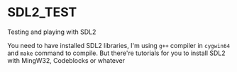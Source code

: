 # SDL2_TEST
Testing and playing with SDL2

You need to have installed SDL2 libraries, I'm using `g++` compiler in `cygwin64` and `make` command to compile. But there're tutorials for you to install SDL2 with MingW32, Codeblocks or whatever
